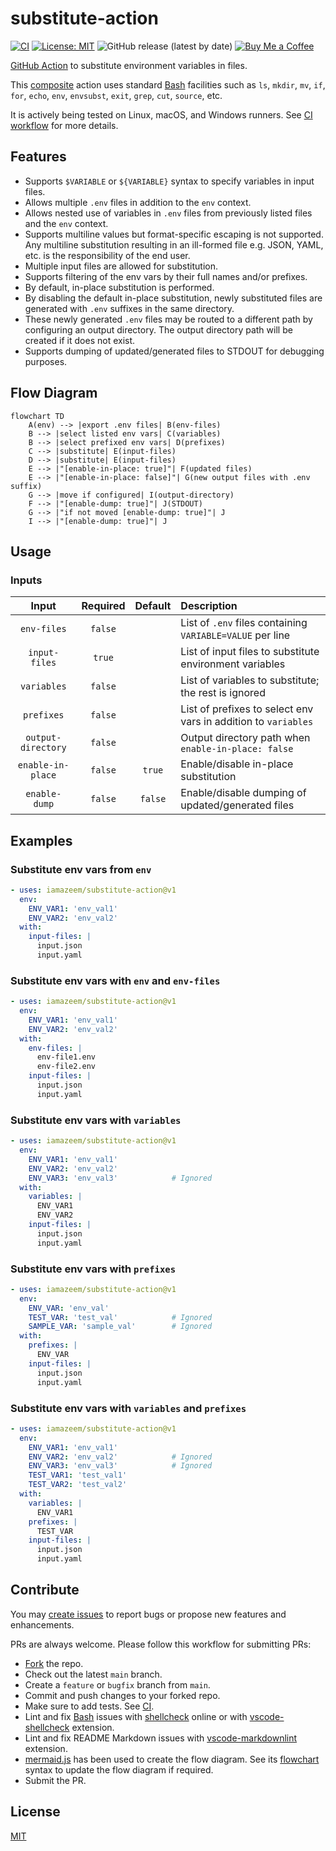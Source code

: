 # substitute-action

[![CI](https://github.com/iamazeem/substitute-action/actions/workflows/ci.yml/badge.svg?branch=main)](https://github.com/iamAzeem/substitute-action/actions/workflows/ci.yml)
[![License: MIT](https://img.shields.io/badge/license-MIT-darkgreen.svg?style=flat-square)](https://github.com/iamAzeem/substitute-action/blob/master/LICENSE)
![GitHub release (latest by date)](https://img.shields.io/github/v/release/iamAzeem/substitute-action?style=flat-square)
[![Buy Me a Coffee](https://img.shields.io/badge/Support-Buy%20Me%20A%20Coffee-orange.svg?style=flat-square)](https://www.buymeacoffee.com/iamazeem)

[GitHub Action](https://docs.github.com/en/actions) to substitute environment
variables in files.

This
[composite](https://docs.github.com/en/actions/creating-actions/about-custom-actions#types-of-actions)
action uses standard
[Bash](https://www.gnu.org/savannah-checkouts/gnu/bash/manual/bash.html)
facilities such as `ls`, `mkdir`, `mv`, `if`, `for`, `echo`, `env`, `envsubst`,
`exit`, `grep`, `cut`, `source`, etc.

It is actively being tested on Linux, macOS, and Windows runners.
See [CI workflow](.github/workflows/ci.yml) for more details.

## Features

- Supports `$VARIABLE` or `${VARIABLE}` syntax to specify variables in input
  files.
- Allows multiple `.env` files in addition to the `env` context.
- Allows nested use of variables in `.env` files from previously listed files
  and the `env` context.
- Supports multiline values but format-specific escaping is not supported. Any
  multiline substitution resulting in an ill-formed file e.g. JSON, YAML, etc.
  is the responsibility of the end user.
- Multiple input files are allowed for substitution.
- Supports filtering of the env vars by their full names and/or prefixes.
- By default, in-place substitution is performed.
- By disabling the default in-place substitution, newly substituted files are
  generated with `.env` suffixes in the same directory.
- These newly generated `.env` files may be routed to a different path by
  configuring an output directory. The output directory path will be created if
  it does not exist.
- Supports dumping of updated/generated files to STDOUT for debugging purposes.

## Flow Diagram

```mermaid
flowchart TD
    A(env) --> |export .env files| B(env-files)
    B --> |select listed env vars| C(variables)
    B --> |select prefixed env vars| D(prefixes)
    C --> |substitute| E(input-files)
    D --> |substitute| E(input-files)
    E --> |"[enable-in-place: true]"| F(updated files)
    E --> |"[enable-in-place: false]"| G(new output files with .env suffix)
    G --> |move if configured| I(output-directory)
    F --> |"[enable-dump: true]"| J(STDOUT)
    G --> |"if not moved [enable-dump: true]"| J
    I --> |"[enable-dump: true]"| J
```

## Usage

### Inputs

|       Input        | Required | Default | Description                                                    |
| :----------------: | :------: | :-----: | :------------------------------------------------------------- |
|    `env-files`     | `false`  |         | List of `.env` files containing `VARIABLE=VALUE` per line      |
|   `input-files`    |  `true`  |         | List of input files to substitute environment variables        |
|    `variables`     | `false`  |         | List of variables to substitute; the rest is ignored           |
|     `prefixes`     | `false`  |         | List of prefixes to select env vars in addition to `variables` |
| `output-directory` | `false`  |         | Output directory path when `enable-in-place: false`            |
| `enable-in-place`  | `false`  | `true`  | Enable/disable in-place substitution                           |
|   `enable-dump`    | `false`  | `false` | Enable/disable dumping of updated/generated files              |

## Examples

### Substitute env vars from `env`

```yml
- uses: iamazeem/substitute-action@v1
  env:
    ENV_VAR1: 'env_val1'
    ENV_VAR2: 'env_val2'
  with:
    input-files: |
      input.json
      input.yaml
```

### Substitute env vars with `env` and `env-files`

```yml
- uses: iamazeem/substitute-action@v1
  env:
    ENV_VAR1: 'env_val1'
    ENV_VAR2: 'env_val2'
  with:
    env-files: |
      env-file1.env
      env-file2.env
    input-files: |
      input.json
      input.yaml
```

### Substitute env vars with `variables`

```yml
- uses: iamazeem/substitute-action@v1
  env:
    ENV_VAR1: 'env_val1'
    ENV_VAR2: 'env_val2'
    ENV_VAR3: 'env_val3'            # Ignored
  with:
    variables: |
      ENV_VAR1
      ENV_VAR2
    input-files: |
      input.json
      input.yaml
```

### Substitute env vars with `prefixes`

```yml
- uses: iamazeem/substitute-action@v1
  env:
    ENV_VAR: 'env_val'
    TEST_VAR: 'test_val'            # Ignored
    SAMPLE_VAR: 'sample_val'        # Ignored
  with:
    prefixes: |
      ENV_VAR
    input-files: |
      input.json
      input.yaml
```

### Substitute env vars with `variables` and `prefixes`

```yml
- uses: iamazeem/substitute-action@v1
  env:
    ENV_VAR1: 'env_val1'
    ENV_VAR2: 'env_val2'            # Ignored
    ENV_VAR3: 'env_val3'            # Ignored
    TEST_VAR1: 'test_val1'
    TEST_VAR2: 'test_val2'
  with:
    variables: |
      ENV_VAR1
    prefixes: |
      TEST_VAR
    input-files: |
      input.json
      input.yaml
```

## Contribute

You may [create
issues](https://github.com/iamazeem/substitute-action/issues/new/choose) to report
bugs or propose new features and enhancements.

PRs are always welcome. Please follow this workflow for submitting PRs:

- [Fork](https://github.com/iamazeem/substitute-action/fork) the repo.
- Check out the latest `main` branch.
- Create a `feature` or `bugfix` branch from `main`.
- Commit and push changes to your forked repo.
- Make sure to add tests. See [CI](./.github/workflows/ci.yml).
- Lint and fix
  [Bash](https://www.gnu.org/savannah-checkouts/gnu/bash/manual/bash.html)
  issues with [shellcheck](https://www.shellcheck.net/) online or with
  [vscode-shellcheck](https://github.com/vscode-shellcheck/vscode-shellcheck)
  extension.
- Lint and fix README Markdown issues with
  [vscode-markdownlint](https://github.com/DavidAnson/vscode-markdownlint)
  extension.
- [mermaid.js](https://mermaid.js.org/) has been used to create the flow
  diagram. See its [flowchart](https://mermaid.js.org/syntax/flowchart.html)
  syntax to update the flow diagram if required.
- Submit the PR.

## License

[MIT](LICENSE)
